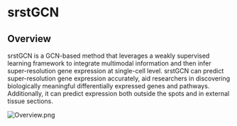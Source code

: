 # srstGCN
## Overview
srstGCN is a GCN-based method that leverages a weakly supervised learning framework to integrate multimodal information and then infer super-resolution gene expression at single-cell level. srstGCN can predict super-resolution gene expression accurately, aid researchers in discovering biologically meaningful differentially expressed genes and pathways. Additionally, it can predict expression both outside the spots and in external tissue sections.

![Overview.png](srstGCN/Overview.png)

